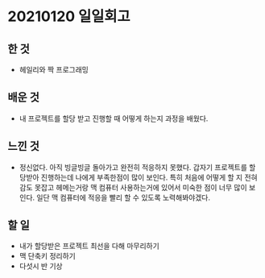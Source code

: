 # 20210120 일일회고

## 한 것
- 헤일리와 짝 프로그래밍

## 배운 것
- 내 프로젝트를 할당 받고 진행할 때 어떻게 하는지 과정을 배웠다. 

## 느낀 것
- 정신없다. 아직 빙글빙글 돌아가고 완전히 적응하지 못했다. 갑자기 프로젝트를 할당받아 진행하는데 나에게 부족한점이 많이 보인다. 특히 처음에 어떻게 할 지 전혀 감도 못잡고 헤메는거랑 맥 컴퓨터 사용하는거에 있어서 미숙한 점이 너무 많이 보인다. 일단 맥 컴퓨터에 적응을 빨리 할 수 있도록 노력해봐야겠다.   

## 할 일
- 내가 할당받은 프로젝트 최선을 다해 마무리하기 
- 맥 단축키 정리하기 
- 다섯시 반 기상  
